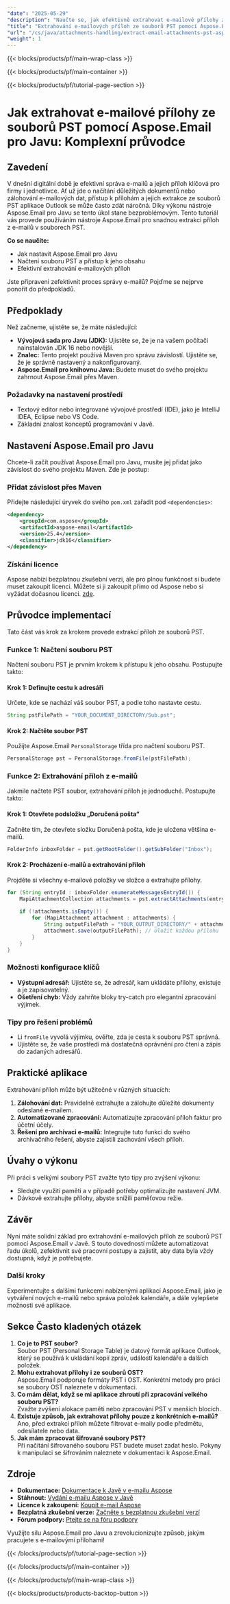```yaml
---
"date": "2025-05-29"
"description": "Naučte se, jak efektivně extrahovat e-mailové přílohy ze souborů PST pomocí Aspose.Email pro Javu. Tato komplexní příručka zahrnuje nastavení, načítání souborů PST a bezproblémové extrahování příloh."
"title": "Extrahování e-mailových příloh ze souborů PST pomocí Aspose.Email pro Javu – Podrobný návod"
"url": "/cs/java/attachments-handling/extract-email-attachments-pst-aspose-java/"
"weight": 1
---
```


{{< blocks/products/pf/main-wrap-class >}}

{{< blocks/products/pf/main-container >}}

{{< blocks/products/pf/tutorial-page-section >}}
# Jak extrahovat e-mailové přílohy ze souborů PST pomocí Aspose.Email pro Javu: Komplexní průvodce

## Zavedení

V dnešní digitální době je efektivní správa e-mailů a jejich příloh klíčová pro firmy i jednotlivce. Ať už jde o načítání důležitých dokumentů nebo zálohování e-mailových dat, přístup k přílohám a jejich extrakce ze souborů PST aplikace Outlook se může často zdát náročná. Díky výkonu nástroje Aspose.Email pro Javu se tento úkol stane bezproblémovým. Tento tutoriál vás provede používáním nástroje Aspose.Email pro snadnou extrakci příloh z e-mailů v souborech PST.

**Co se naučíte:**
- Jak nastavit Aspose.Email pro Javu
- Načtení souboru PST a přístup k jeho obsahu
- Efektivní extrahování e-mailových příloh

Jste připraveni zefektivnit proces správy e-mailů? Pojďme se nejprve ponořit do předpokladů.

## Předpoklady

Než začneme, ujistěte se, že máte následující:
- **Vývojová sada pro Javu (JDK):** Ujistěte se, že je na vašem počítači nainstalován JDK 16 nebo novější.
- **Znalec:** Tento projekt používá Maven pro správu závislostí. Ujistěte se, že je správně nastavený a nakonfigurovaný.
- **Aspose.Email pro knihovnu Java:** Budete muset do svého projektu zahrnout Aspose.Email přes Maven.

### Požadavky na nastavení prostředí

- Textový editor nebo integrované vývojové prostředí (IDE), jako je IntelliJ IDEA, Eclipse nebo VS Code.
- Základní znalost konceptů programování v Javě.

## Nastavení Aspose.Email pro Javu

Chcete-li začít používat Aspose.Email pro Javu, musíte jej přidat jako závislost do svého projektu Maven. Zde je postup:

### Přidat závislost přes Maven

Přidejte následující úryvek do svého `pom.xml` zařadit pod `<dependencies>`:
```xml
<dependency>
    <groupId>com.aspose</groupId>
    <artifactId>aspose-email</artifactId>
    <version>25.4</version>
    <classifier>jdk16</classifier>
</dependency>
```

### Získání licence

Aspose nabízí bezplatnou zkušební verzi, ale pro plnou funkčnost si budete muset zakoupit licenci. Můžete si ji zakoupit přímo od Aspose nebo si vyžádat dočasnou licenci. [zde](https://purchase.aspose.com/temporary-license/).

## Průvodce implementací

Tato část vás krok za krokem provede extrakcí příloh ze souborů PST.

### Funkce 1: Načtení souboru PST

Načtení souboru PST je prvním krokem k přístupu k jeho obsahu. Postupujte takto:

#### Krok 1: Definujte cestu k adresáři
Určete, kde se nachází váš soubor PST, a podle toho nastavte cestu.
```java
String pstFilePath = "YOUR_DOCUMENT_DIRECTORY/Sub.pst";
```

#### Krok 2: Načtěte soubor PST

Použijte Aspose.Email `PersonalStorage` třída pro načtení souboru PST.
```java
PersonalStorage pst = PersonalStorage.fromFile(pstFilePath);
```

### Funkce 2: Extrahování příloh z e-mailů

Jakmile načtete PST soubor, extrahování příloh je jednoduché. Postupujte takto:

#### Krok 1: Otevřete podsložku „Doručená pošta“

Začněte tím, že otevřete složku Doručená pošta, kde je uložena většina e-mailů.
```java
FolderInfo inboxFolder = pst.getRootFolder().getSubFolder("Inbox");
```

#### Krok 2: Procházení e-mailů a extrahování příloh

Projděte si všechny e-mailové položky ve složce a extrahujte přílohy.
```java
for (String entryId : inboxFolder.enumerateMessagesEntryId()) {
    MapiAttachmentCollection attachments = pst.extractAttachments(entryId);
    
    if (!attachments.isEmpty()) {
        for (MapiAttachment attachment : attachments) {
            String outputFilePath = "YOUR_OUTPUT_DIRECTORY/" + attachment.getLongFileName();
            attachment.save(outputFilePath); // Uložit každou přílohu
        }
    }
}
```

### Možnosti konfigurace klíčů

- **Výstupní adresář:** Ujistěte se, že adresář, kam ukládáte přílohy, existuje a je zapisovatelný.
- **Ošetření chyb:** Vždy zahrňte bloky try-catch pro elegantní zpracování výjimek.

### Tipy pro řešení problémů

- Li `fromFile` vyvolá výjimku, ověřte, zda je cesta k souboru PST správná.
- Ujistěte se, že vaše prostředí má dostatečná oprávnění pro čtení a zápis do zadaných adresářů.

## Praktické aplikace

Extrahování příloh může být užitečné v různých situacích:
1. **Zálohování dat:** Pravidelně extrahujte a zálohujte důležité dokumenty odeslané e-mailem.
2. **Automatizované zpracování:** Automatizujte zpracování příloh faktur pro účetní účely.
3. **Řešení pro archivaci e-mailů:** Integrujte tuto funkci do svého archivačního řešení, abyste zajistili zachování všech příloh.

## Úvahy o výkonu

Při práci s velkými soubory PST zvažte tyto tipy pro zvýšení výkonu:
- Sledujte využití paměti a v případě potřeby optimalizujte nastavení JVM.
- Dávkově extrahujte přílohy, abyste snížili paměťovou režie.

## Závěr

Nyní máte solidní základ pro extrahování e-mailových příloh ze souborů PST pomocí Aspose.Email v Javě. S touto dovedností můžete automatizovat řadu úkolů, zefektivnit své pracovní postupy a zajistit, aby data byla vždy dostupná, když je potřebujete.

### Další kroky

Experimentujte s dalšími funkcemi nabízenými aplikací Aspose.Email, jako je vytváření nových e-mailů nebo správa položek kalendáře, a dále vylepšete možnosti své aplikace.

## Sekce Často kladených otázek

1. **Co je to PST soubor?**  
   Soubor PST (Personal Storage Table) je datový formát aplikace Outlook, který se používá k ukládání kopií zpráv, událostí kalendáře a dalších položek.
2. **Mohu extrahovat přílohy i ze souborů OST?**  
   Aspose.Email podporuje formáty PST i OST. Konkrétní metody pro práci se soubory OST naleznete v dokumentaci.
3. **Co mám dělat, když se mi aplikace zhroutí při zpracování velkého souboru PST?**  
   Zvažte zvýšení alokace paměti nebo zpracování PST v menších blocích.
4. **Existuje způsob, jak extrahovat přílohy pouze z konkrétních e-mailů?**  
   Ano, před extrakcí příloh můžete filtrovat e-maily podle předmětu, odesílatele nebo data.
5. **Jak mám zpracovat šifrované soubory PST?**  
   Při načítání šifrovaného souboru PST budete muset zadat heslo. Pokyny k manipulaci se šifrováním naleznete v dokumentaci k Aspose.Email.

## Zdroje
- **Dokumentace:** [Dokumentace k Javě v e-mailu Aspose](https://reference.aspose.com/email/java/)
- **Stáhnout:** [Vydání e-mailu Aspose v Javě](https://releases.aspose.com/email/java/)
- **Licence k zakoupení:** [Koupit e-mail Aspose](https://purchase.aspose.com/buy)
- **Bezplatná zkušební verze:** [Začněte s bezplatnou zkušební verzí](https://releases.aspose.com/email/java/)
- **Fórum podpory:** [Ptejte se na fóru podpory](https://forum.aspose.com/c/email/10)

Využijte sílu Aspose.Email pro Javu a zrevolucionizujte způsob, jakým pracujete s e-mailovými přílohami!

{{< /blocks/products/pf/tutorial-page-section >}}

{{< /blocks/products/pf/main-container >}}

{{< /blocks/products/pf/main-wrap-class >}}

{{< blocks/products/products-backtop-button >}}